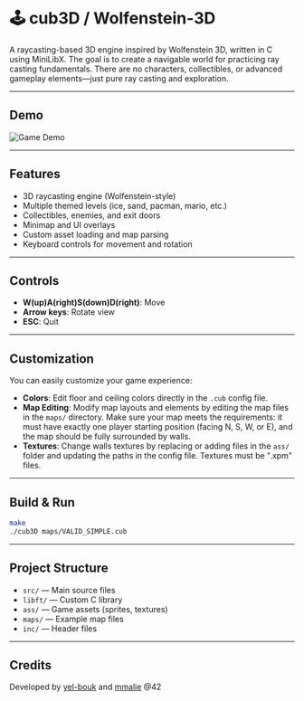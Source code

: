 # 🕹️ cub3D / Wolfenstein-3D

A raycasting-based 3D engine inspired by Wolfenstein 3D, written in C using MiniLibX. The goal is to create a navigable world for practicing ray casting fundamentals. There are no characters, collectibles, or advanced gameplay elements—just pure ray casting and exploration.

---

## Demo

![Game Demo](./gif/Wolfenstein-3d.gif)

---

## Features

- 3D raycasting engine (Wolfenstein-style)
- Multiple themed levels (ice, sand, pacman, mario, etc.)
- Collectibles, enemies, and exit doors
- Minimap and UI overlays
- Custom asset loading and map parsing
- Keyboard controls for movement and rotation

---

## Controls

- **W(up)A(right)S(down)D(right)**: Move
- **Arrow keys**: Rotate view
- **ESC**: Quit

---

## Customization

You can easily customize your game experience:

- **Colors**: Edit floor and ceiling colors directly in the `.cub` config file.
- **Map Editing**: Modify map layouts and elements by editing the map files in the `maps/` directory. Make sure your map meets the requirements: it must have exactly one player starting position (facing N, S, W, or E), and the map should be fully surrounded by walls.
- **Textures**: Change walls textures by replacing or adding files in the `ass/` folder and updating the paths in the config file. Textures must be ".xpm" files.

---

## Build & Run

```sh
make
./cub3D maps/VALID_SIMPLE.cub
```

---

## Project Structure

- `src/` — Main source files
- `libft/` — Custom C library
- `ass/` — Game assets (sprites, textures)
- `maps/` — Example map files
- `inc/` — Header files

---

## Credits

Developed by [yel-bouk](https://github.com/yahiaelboukili) and [mmalie](https://github.com/mmalie) @42
